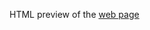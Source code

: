 HTML preview of the [web page](https://rawcdn.githack.com/dema4638/IT_ACADEMY/54ca5619f420ceed25f9abee86aa6fccf76bbe8a/Front_End_1/index.html)
